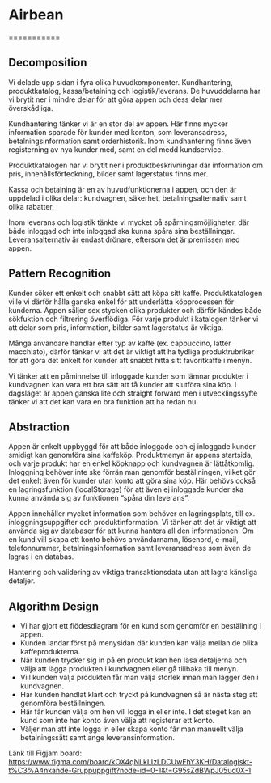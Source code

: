 
# **Airbean**
===========

## Decomposition


Vi delade upp sidan i fyra olika huvudkomponenter. Kundhantering, produktkatalog, kassa/betalning och logistik/leverans. 
De huvuddelarna har vi brytit ner i mindre delar för att göra appen och dess delar mer överskådliga. 

Kundhantering tänker vi är en stor del av appen. Här finns mycker information sparade för kunder med konton, som leveransadress, betalningsinformation samt orderhistorik. Inom kundhantering finns även registerning av nya kunder med, samt en del medd kundservice.

Produktkatalogen har vi brytit ner i produktbeskrivningar där information om pris, innehållsförteckning, bilder samt lagerstatus finns mer.

Kassa och betalning är en av huvudfunktionerna i appen, och den är uppdelad i olika delar: kundvagnen, säkerhet, betalningsalternativ samt olika rabatter. 

Inom leverans och logistik tänkte vi mycket på spårningsmöjligheter, där både inloggad och inte inloggad ska kunna spåra sina beställningar. Leveransalternativ är endast drönare, eftersom det är premissen med appen.

## Pattern Recognition

Kunder söker ett enkelt och snabbt sätt att köpa sitt kaffe. Produktkatalogen ville vi därför hålla ganska enkel för att underlätta köpprocessen för kunderna. Appen säljer sex stycken olika produkter och därför kändes både sökfuktion och filtrering överflödiga. För varje produkt i katalogen tänker vi att delar som pris, information, bilder samt lagerstatus är viktiga.

Många användare handlar efter typ av kaffe (ex. cappuccino, latter macchiato), därför tänker vi att det är viktigt att ha tydliga produktrubriker för att göra det enkelt för kunder att snabbt hitta sitt favoritkaffe i menyn. 

Vi tänker att en påminnelse till inloggade kunder som lämnar produkter i kundvagnen kan vara ett bra sätt att få kunder att slutföra sina köp. I dagsläget  är appen ganska lite och straight forward men i utvecklingssyfte tänker vi att det kan vara en bra funktion att ha redan nu.

## Abstraction

Appen är enkelt uppbyggd för att både inloggade och ej inloggade kunder smidigt kan genomföra sina kaffeköp. 
Produktmenyn är appens startsida, och varje produkt har en enkel köpknapp och kundvagnen är lättåtkomlig. Inloggning behöver inte ske förrän man genomför beställningen, vilket gör det enkelt även för kunder utan konto att göra sina köp. Här behövs också en lagringsfunktion (localStorage) för att även ej inloggade kunder ska kunna använda sig av funktionen “spåra din leverans”. 

Appen innehåller mycket information som behöver en lagringsplats, till ex. inloggningsuppgifter och produktinformation. Vi tänker att det är viktigt att använda sig av databaser för att kunna hantera all den informationen. Om en kund vill skapa ett konto behövs användarnamn, lösenord, e-mail, telefonnummer, betalningsinformation samt leveransadress som även de lagras i en databas.

Hantering och validering av viktiga transaktionsdata utan att lagra känsliga detaljer.

## Algorithm Design

- Vi har gjort ett flödesdiagram för en kund som genomför en beställning i appen.
- Kunden landar först på menysidan där kunden kan välja mellan de olika kaffeprodukterna.
- När kunden trycker sig in på en produkt kan hen läsa detaljerna och välja att lägga produkten i kundvagnen eller gå tillbaka till menyn.
- Vill kunden välja produkten får man välja storlek innan man lägger den i kundvagnen. 
- Har kunden handlat klart och tryckt på kundvagnen så är nästa steg att genomföra beställningen.
- Här får kunden välja om hen vill logga in eller inte.  I det steget kan en kund som inte har konto även välja att registerar ett konto.
- Väljer man att inte logga in eller skapa konto får man manuellt välja betalningssätt samt ange leveransinformation.


Länk till Figjam board:
https://www.figma.com/board/kOX4qNLkLIzLDCUwFhY3KH/Datalogiskt-t%C3%A4nkande-Gruppuppgift?node-id=0-1&t=G95sZdBWpJ05ud0X-1 
